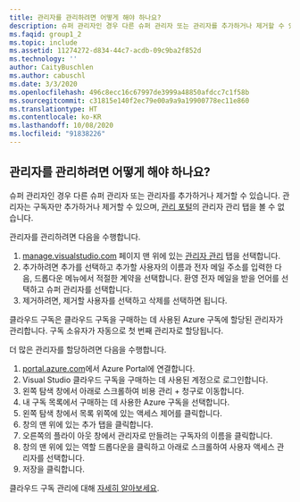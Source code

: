 ```yaml
---
title: 관리자를 관리하려면 어떻게 해야 하나요?
description: 슈퍼 관리자인 경우 다른 슈퍼 관리자 또는 관리자를 추가하거나 제거할 수 있습니다. 관리자는 구독자만 추가하거나 제거할 수 있으며...
ms.faqid: group1_2
ms.topic: include
ms.assetid: 11274272-d834-44c7-acdb-09c9ba2f852d
ms.technology: ''
author: CaityBuschlen
ms.author: cabuschl
ms.date: 3/3/2020
ms.openlocfilehash: 496c8ecc16c67997de3999a48850afdcc7c1f58b
ms.sourcegitcommit: c31815e140f2ec79e00a9a9a19900778ec11e860
ms.translationtype: HT
ms.contentlocale: ko-KR
ms.lasthandoff: 10/08/2020
ms.locfileid: "91838226"
---
```

## <a name="how-do-i-manage-administrators"></a>관리자를 관리하려면 어떻게 해야 하나요?

슈퍼 관리자인 경우 다른 슈퍼 관리자 또는 관리자를 추가하거나 제거할 수 있습니다. 관리자는 구독자만 추가하거나 제거할 수 있으며, [관리 포털](https://manage.visualstudio.com)의 관리자 관리 탭을 볼 수 없습니다.

관리자를 관리하려면 다음을 수행합니다.

1. [manage.visualstudio.com](https://manage.visualstudio.com) 페이지 맨 위에 있는 [관리자 관리](https://manage.visualstudio.com/administrators) 탭을 선택합니다.
2. 추가하려면 추가를 선택하고 추가할 사용자의 이름과 전자 메일 주소를 입력한 다음, 드롭다운 메뉴에서 적절한 계약을 선택합니다. 환영 전자 메일을 받을 언어를 선택하고 슈퍼 관리자를 선택합니다.
3. 제거하려면, 제거할 사용자를 선택하고 삭제를 선택하면 됩니다.

클라우드 구독은 클라우드 구독을 구매하는 데 사용된 Azure 구독에 할당된 관리자가 관리합니다. 구독 소유자가 자동으로 첫 번째 관리자로 할당됩니다.

더 많은 관리자를 할당하려면 다음을 수행합니다.

1. [portal.azure.com](https://portal.azure.com)에서 Azure Portal에 연결합니다.
2. Visual Studio 클라우드 구독을 구매하는 데 사용된 계정으로 로그인합니다.
3. 왼쪽 탐색 창에서 아래로 스크롤하여 비용 관리 + 청구로 이동합니다.
4. 내 구독 목록에서 구매하는 데 사용한 Azure 구독을 선택합니다.
5. 왼쪽 탐색 창에서 목록 위쪽에 있는 액세스 제어를 클릭합니다.
6. 창의 맨 위에 있는 추가 탭을 클릭합니다.
7. 오른쪽의 플라이 아웃 창에서 관리자로 만들려는 구독자의 이름을 클릭합니다.
8. 창의 맨 위에 있는 역할 드롭다운을 클릭하고 아래로 스크롤하여 사용자 액세스 관리자를 선택합니다.
9. 저장을 클릭합니다.

클라우드 구독 관리에 대해 [자세히 알아보세요](../../../../cloud-admin.md).